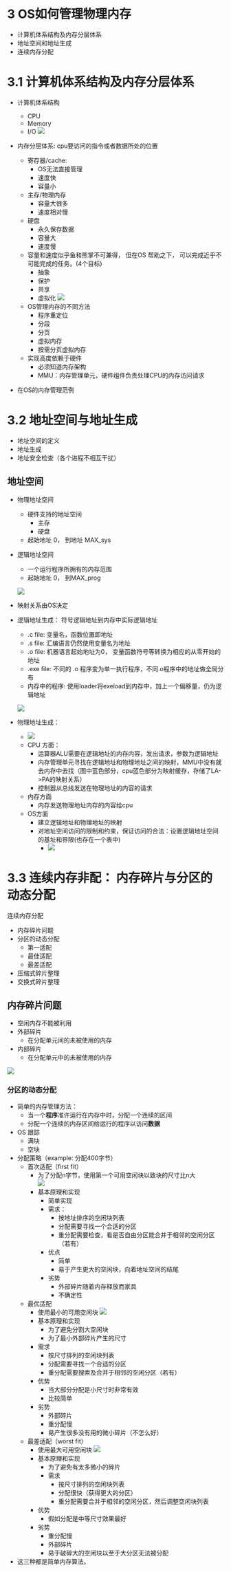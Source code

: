 # 3 OS如何管理物理内存
+ 计算机体系结构及内存分层体系
+ 地址空间和地址生成
+ 连续内存分配

# 3.1 计算机体系结构及内存分层体系
+ 计算机体系结构
  - CPU
  - Memory
  - I/O
  ![](../Resources/3-hardware.png)
+ 内存分层体系: cpu要访问的指令或者数据所处的位置
  - 寄存器/cache: 
    + OS无法直接管理
    + 速度快
    + 容量小
  - 主存/物理内存
    + 容量大很多
    + 速度相对慢
  - 硬盘
    + 永久保存数据
    + 容量大
    + 速度慢
  - 容量和速度似乎鱼和熊掌不可兼得， 但在OS 帮助之下， 可以完成近乎不可能完成的任务。(4个目标)
    + 抽象
    + 保护
    + 共享
    + 虚拟化
    ![](../Resources/3-osmemory.png)
  - OS管理内存的不同方法
    + 程序重定位
    + 分段
    + 分页
    + 虚拟内存
    + 按需分页虚拟内存
  - 实现高度依赖于硬件
    + 必须知道内存架构
    + MMU：内存管理单元，硬件组件负责处理CPU的内存访问请求

+ 在OS的内存管理范例

# 3.2 地址空间与地址生成
+ 地址空间的定义
+ 地址生成
+ 地址安全检查（各个进程不相互干扰）
## 地址空间
+ 物理地址空间
  - 硬件支持的地址空间
    + 主存
    + 硬盘
  - 起始地址 0， 到地址 MAX_sys
+ 逻辑地址空间
  - 一个运行程序所拥有的内存范围
  - 起始地址 0， 到MAX_prog
  
  ![](../Resources/3-addressspace.png)
+ 映射关系由OS决定  
+ 逻辑地址生成： 符号逻辑地址到内存中实际逻辑地址
  - .c file: 变量名，函数位置即地址
  - .s file: 汇编语言仍然使用变量名为地址
  - .o file: 机器语言起始地址为0， 变量函数符号等转换为相应的从零开始的地址
  - .exe file: 不同的 .o 程序变为单一执行程序，不同.o程序中的地址做全局分布
  - 内存中的程序: 使用loader将exeload到内存中，加上一个偏移量，仍为逻辑地址
 
  ![](../Resources/3-logicaddressgeneration.png)
+ 物理地址生成：
  - ![](../Resources/3-physicaladdressgeneration.png)
  - CPU 方面：
    + 运算器ALU需要在逻辑地址的内存内容，发出请求，参数为逻辑地址
    + 内存管理单元寻找在逻辑地址和物理地址之间的映射，MMU中没有就去内存中去找（图中蓝色部分，cpu蓝色部分为映射缓存，存储了LA->PA的映射关系）
    + 控制器从总线发送在物理地址的内容的请求
  - 内存方面
    + 内存发送物理地址内存的内容给cpu
  - OS方面
    + 建立逻辑地址和物理地址的映射
    + 对地址空间访问的限制和约束，保证访问的合法：设置逻辑地址空间的基址和界限(也存在一个表中)
       - ![](../Resources/3-baseboudary.png)

# 3.3 连续内存非配： 内存碎片与分区的动态分配

连续内存分配
+ 内存碎片问题
+ 分区的动态分配
  - 第一适配
  - 最佳适配
  - 最差适配
+ 压缩式碎片整理
+ 交换式碎片整理

## 内存碎片问题
+ 空闲内存不能被利用
+ 外部碎片
  - 在分配单元间的未被使用的内存
+ 内部碎片
  - 在分配单元中的未被使用的内存
  
![](../Resources/3-memoryfragmentation.png)

### 分区的动态分配
+ 简单的内存管理方法：
  - 当一个**程序**准许运行在内存中时，分配一个连续的区间
  - 分配一个连续的内存区间给运行的程序以访问**数据**
+ OS 跟踪
  - 满块
  - 空块
+ 分配策略（example: 分配400字节）
  - 首次适配（first fit）
    + 为了分配n字节，使用第一个可用空闲块以致块的尺寸比n大  
    ![](../Resources/3-firstfit.png)
    + 基本原理和实现
      - 简单实现
      - 需求：
        + 按地址排序的空闲块列表
        + 分配需要寻找一个合适的分区
        + 重分配需要检查，看是否自由分区能合并于相邻的空闲分区（若有）
      - 优点
        + 简单
        + 易于产生更大的空闲块，向着地址空间的结尾
      - 劣势
        + 外部碎片随着内存释放而家具
        + 不确定性
  - 最优适配
    + 使用最小的可用空闲块
    ![](../Resources/3-bestfit.png)
    + 基本原理和实现
      - 为了避免分割大空闲块
      - 为了最小外部碎片产生的尺寸
    + 需求
      - 按尺寸排列的空闲块列表
      - 分配需要寻找一个合适的分区
      - 重分配需要搜索及合并于相邻的空闲分区（若有）
    + 优势
      - 当大部分分配是小尺寸时非常有效
      - 比较简单
    + 劣势
      - 外部碎片
      - 重分配慢
      - 易产生很多没有用的微小碎片（不怎么好）
  - 最差适配（worst fit）
    + 使用最大可用空闲块
    ![](../Resources/3-worstfit.png)
    + 基本原理和实现
      - 为了避免有太多微小的碎片
      - 需求
        + 按尺寸排列的空闲块列表
        + 分配很快（获得更大的分区）
        + 重分配需要合并于相邻的空闲分区，然后调整空闲块列表
    + 优势
      - 假如分配是中等尺寸效果最好
    + 劣势
      - 重分配慢
      - 外部碎片
      - 易于破碎大的空闲块以至于大分区无法被分配
+ 这三种都是简单内存算法。
  
